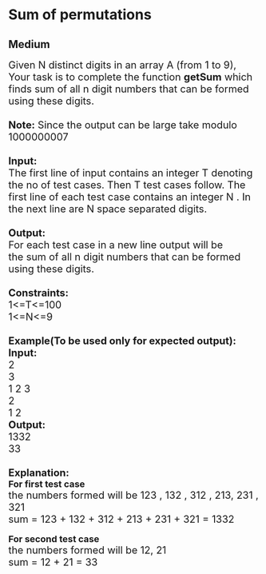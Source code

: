 # Sum of permutations
## Medium 
<div class="problem-statement">
                <p></p><p><span style="font-size:20px">Given N&nbsp;distinct digits in an array A (from 1&nbsp;to 9), Your task is to complete the function <strong>getSum</strong>&nbsp;which finds&nbsp;sum of all n digit numbers that can be formed using these digits.&nbsp;<br>
<br>
<strong>Note:</strong> Since the output can be large&nbsp;take modulo 1000000007<br>
<br>
<strong>Input:</strong><br>
The first line of input contains an integer T denoting the no of test cases. Then T test cases follow. The first line of each test case contains an integer N . In the next line are N space separated digits.<br>
<br>
<strong>Output:</strong><br>
For each test case in a new line output will be the&nbsp;sum of all n digit numbers that can be formed using these digits.<br>
<br>
<strong>Constraints:</strong><br>
1&lt;=T&lt;=100<br>
1&lt;=N&lt;=9<br>
<br>
<strong>Example(To be used only for expected output):<br>
Input:</strong><br>
2<br>
3<br>
1 2 3<br>
2<br>
1 2<br>
<strong>Output:</strong><br>
1332<br>
33<br>
<br>
<strong>Explanation:</strong></span><br>
<span style="font-size:18px"><strong>For first test case</strong></span><br>
<span style="font-size:20px">the numbers formed will be 123 , 132 , 312 , 213, 231 , 321<br>
sum = 123 + 132 + 312 + 213 + 231 + 321 = 1332</span><br>
<br>
<span style="font-size:18px"><strong>For second test case</strong></span><br>
<span style="font-size:20px">the numbers&nbsp;formed will be 12, 21<br>
sum = 12 + 21 = 33</span></p>
 <p></p>
            </div>